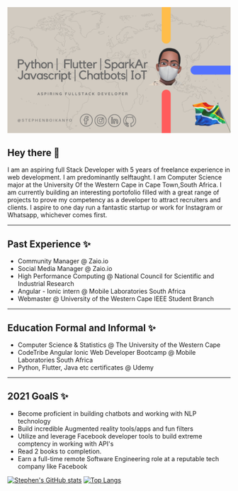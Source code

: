 ![Social banner for StephenBoikanyo](https://github.com/StephenBoikanyo/StephenBoikanyo/blob/main/assets/1.png)

## Hey there 👋

I am an aspiring full Stack Developer with 5 years of freelance experience in web development. I am predominantly selftaught. I am Computer Science major at the University Of the Western Cape in Cape Town,South Africa. I am currently building an interesting portofolio filled with a great range of projects to prove my competency as a developer to attract recruiters and clients. I aspire to one day run a fantastic startup or work for Instagram or Whatsapp, whichever comes first. 

---
## Past Experience ✨

 * Community Manager @ Zaio.io
 * Social Media Manager @ Zaio.io
 * High Performance Computing @ National Council for Scientific and Industrial Research
 * Angular - Ionic intern @ Mobile Laboratories South Africa
 * Webmaster @ University of the Western Cape IEEE Student Branch 
 ---
## Education Formal and Informal ✨

* Computer Science & Statistics @ The University of the Western Cape 
* CodeTribe Angular Ionic Web Developer Bootcamp @ Mobile Laboratories South Africa
* Python, Flutter, Java etc certificates @ Udemy 
---
## 2021 GoalS ✨

* Become proficient in building chatbots and working with NLP technology 
* Build incredible Augmented reality tools/apps and fun filters
* Utilize and leverage Facebook developer tools to build extreme comptency in working with API's 
* Read 2 books to completion. 
* Earn a full-time remote Software Engineering role at a reputable tech company like Facebook 

[![Stephen's  GitHub stats](https://github-readme-stats.vercel.app/api?username=StephenBoikanyo)](https://github.com/anuraghazra/github-readme-stats)
[![Top Langs](https://github-readme-stats.vercel.app/api/top-langs/?username=StephenBoikanyo&layout=compact&langs_count=20)](https://github.com/anuraghazra/github-readme-stats)

